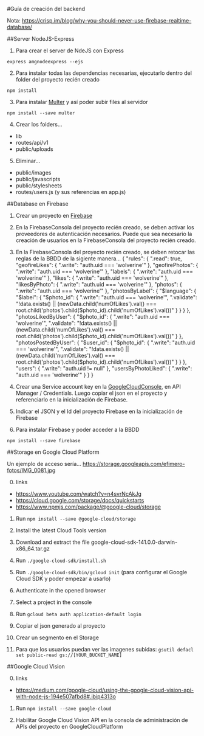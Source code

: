 #Guía de creación del backend

Nota: https://crisp.im/blog/why-you-should-never-use-firebase-realtime-database/

##Server NodeJS-Express
1) Para crear el server de NdeJS con Express

`express amgnodeexpress --ejs`

2) Para instalar todas las dependencias necesarias, ejecutarlo dentro del folder del proyecto recién creado

`npm install`

3) Para instalar [Multer](https://github.com/expressjs/multer) y así poder subir files al servidor

`npm install --save multer`

4) Crear los folders...
* lib
* routes/api/v1
* public/uploads

5) Eliminar...
* public/images
* public/javascripts
* public/stylesheets
* routes/users.js (y sus referencias en app.js)

##Database en Firebase
1) Crear un proyecto en [Firebase](https://console.firebase.google.com/)

2) En la FirebaseConsola del proyecto recién creado, se deben activar los proveedores de autenticación necesarios. Puede que sea necesario la creación de usuarios en la FirebaseConsola del proyecto recién creado.

3) En la FirebaseConsola del proyecto recién creado, se deben retocar las reglas de la BBDD de la sigiente manera...
{
  "rules": {
    ".read": true,
    "geofireLikes": {
      ".write": "auth.uid === 'wolverine'"
    },
    "geofirePhotos": {
      ".write": "auth.uid === 'wolverine'"
    },
    "labels": {
      ".write": "auth.uid === 'wolverine'"
    },
    "likes": {
      ".write": "auth.uid === 'wolverine'"
    },
    "likesByPhoto": {
      ".write": "auth.uid === 'wolverine'"
    },
    "photos": {
      ".write": "auth.uid === 'wolverine'"
    },
    "photosByLabel": {
      "$language": {
        "$label": {
          "$photo_id": {
				    ".write": "auth.uid === 'wolverine'",
            ".validate": "!data.exists() || (newData.child('numOfLikes').val() === root.child('photos').child($photo_id).child('numOfLikes').val())"
          }
        }
      }
    },
    "photosLikedByUser": {
      "$photo_id": {
        ".write": "auth.uid === 'wolverine'",
        ".validate": "!data.exists() || (newData.child('numOfLikes').val() === root.child('photos').child($photo_id).child('numOfLikes').val())"
      }
    },
    "photosPostedByUser": {
      "$user_id": {
        "$photo_id": {
          ".write": "auth.uid === 'wolverine'",
          ".validate": "!data.exists() || (newData.child('numOfLikes').val() === root.child('photos').child($photo_id).child('numOfLikes').val())"
        }
      }
    },
    "users": {
      ".write": "auth.uid != null"
    },
    "usersByPhotoLiked": {
      ".write": "auth.uid === 'wolverine'"
    }
  }
}

4) Crear una Service account key en la [GoogleCloudConsole](https://console.cloud.google.com), en API Manager / Credentials. Luego copiar el json en el proyecto y referenciarlo en la inicialización de Firebase.

5) Indicar el JSON y el Id del proyecto Firebase en la inicialización de Firebase

6) Para instalar Firebase y poder acceder a la BBDD

`npm install --save firebase`

##Storage en Google Cloud Platform

Un ejemplo de acceso sería... https://storage.googleapis.com/efimero-fotos/IMG_0081.jpg

0) links
* https://www.youtube.com/watch?v=n4svrNcAkJg
* https://cloud.google.com/storage/docs/quickstarts
* https://www.npmjs.com/package/@google-cloud/storage

1) Run `npm install --save @google-cloud/storage`

2) Install the latest Cloud Tools version

3) Download and extract the file google-cloud-sdk-141.0.0-darwin-x86_64.tar.gz

4) Run `./google-cloud-sdk/install.sh`

5) Run `./google-cloud-sdk/bin/gcloud init` (para configurar el Google Cloud SDK y poder empezar a usarlo)

6) Authenticate in the opened browser

7) Select a project in the console

8) Run `gcloud beta auth application-default login`

9) Copiar el json generado al proyecto

10) Crear un segmento en el Storage

11) Para que los usuarios puedan ver las imagenes subidas: `gsutil defacl set public-read gs://[YOUR_BUCKET_NAME]`

##Google Cloud Vision

0) links
* https://medium.com/google-cloud/using-the-google-cloud-vision-api-with-node-js-194e507afbd8#.ibip4313o

1) Run `npm install --save google-cloud`

2) Habilitar Google Cloud Vision API en la consola de administración de APIs del proyecto en GoogleCloudPlatform